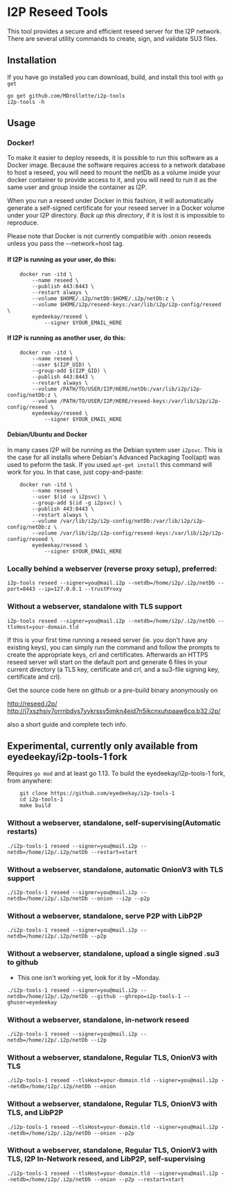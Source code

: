 I2P Reseed Tools
==================

This tool provides a secure and efficient reseed server for the I2P network. There are several utility commands to create, sign, and validate SU3 files.

## Installation

If you have go installed you can download, build, and install this tool with `go get`

```
go get github.com/MDrollette/i2p-tools
i2p-tools -h
```

## Usage

### Docker!

To make it easier to deploy reseeds, it is possible to run this software as a
Docker image. Because the software requires access to a network database to host
a reseed, you will need to mount the netDb as a volume inside your docker
container to provide access to it, and you will need to run it as the same user
and group inside the container as I2P.

When you run a reseed under Docker in this fashion, it will automatically
generate a self-signed certificate for your reseed server in a Docker volume
under your I2P directory. *Back up this directory*, if it is lost it is
impossible to reproduce.

Please note that Docker is not currently compatible with .onion reseeds unless
you pass the --network=host tag.

#### If I2P is running as your user, do this:

        docker run -itd \
            --name reseed \
            --publish 443:8443 \
            --restart always \
            --volume $HOME/.i2p/netDb:$HOME/.i2p/netDb:z \
            --volume $HOME/i2p/reseed-keys:/var/lib/i2p/i2p-config/reseed \
            eyedeekay/reseed \
                --signer $YOUR_EMAIL_HERE

#### If I2P is running as another user, do this:

        docker run -itd \
            --name reseed \
            --user $(I2P_UID) \
            --group-add $(I2P_GID) \
            --publish 443:8443 \
            --restart always \
            --volume /PATH/TO/USER/I2P/HERE/netDb:/var/lib/i2p/i2p-config/netDb:z \
            --volume /PATH/TO/USER/I2P/HERE/reseed-keys:/var/lib/i2p/i2p-config/reseed \
            eyedeekay/reseed \
                --signer $YOUR_EMAIL_HERE

#### **Debian/Ubuntu and Docker**

In many cases I2P will be running as the Debian system user ```i2psvc```. This
is the case for all installs where Debian's Advanced Packaging Tool(apt) was
used to peform the task. If you used ```apt-get install``` this command will
work for you. In that case, just copy-and-paste:

        docker run -itd \
            --name reseed \
            --user $(id -u i2psvc) \
            --group-add $(id -g i2psvc) \
            --publish 443:8443 \
            --restart always \
            --volume /var/lib/i2p/i2p-config/netDb:/var/lib/i2p/i2p-config/netDb:z \
            --volume /var/lib/i2p/i2p-config/reseed-keys:/var/lib/i2p/i2p-config/reseed \
            eyedeekay/reseed \
                --signer $YOUR_EMAIL_HERE

### Locally behind a webserver (reverse proxy setup), preferred:

```
i2p-tools reseed --signer=you@mail.i2p --netdb=/home/i2p/.i2p/netDb --port=8443 --ip=127.0.0.1 --trustProxy
```

### Without a webserver, standalone with TLS support

```
i2p-tools reseed --signer=you@mail.i2p --netdb=/home/i2p/.i2p/netDb --tlsHost=your-domain.tld
```

If this is your first time running a reseed server (ie. you don't have any existing keys),
you can simply run the command and follow the prompts to create the appropriate keys, crl and certificates.
Afterwards an HTTPS reseed server will start on the default port and generate 6 files in your current directory
(a TLS key, certificate and crl, and a su3-file signing key, certificate and crl).

Get the source code here on github or a pre-build binary anonymously on

http://reseed.i2p/
http://j7xszhsjy7orrnbdys7yykrssv5imkn4eid7n5ikcnxuhpaaw6cq.b32.i2p/

also a short guide and complete tech info.

## Experimental, currently only available from eyedeekay/i2p-tools-1 fork

Requires ```go mod``` and at least go 1.13. To build the eyedeekay/i2p-tools-1
fork, from anywhere:

        git clone https://github.com/eyedeekay/i2p-tools-1
        cd i2p-tools-1
        make build

### Without a webserver, standalone, self-supervising(Automatic restarts)

```
./i2p-tools-1 reseed --signer=you@mail.i2p --netdb=/home/i2p/.i2p/netDb --restart=start
```

### Without a webserver, standalone, automatic OnionV3 with TLS support

```
./i2p-tools-1 reseed --signer=you@mail.i2p --netdb=/home/i2p/.i2p/netDb --onion --i2p --p2p
```

### Without a webserver, standalone, serve P2P with LibP2P

```
./i2p-tools-1 reseed --signer=you@mail.i2p --netdb=/home/i2p/.i2p/netDb --p2p
```

### Without a webserver, standalone, upload a single signed .su3 to github

* This one isn't working yet, look for it by ~Monday.

```
./i2p-tools-1 reseed --signer=you@mail.i2p --netdb=/home/i2p/.i2p/netDb --github --ghrepo=i2p-tools-1 --ghuser=eyedeekay
```

### Without a webserver, standalone, in-network reseed

```
./i2p-tools-1 reseed --signer=you@mail.i2p --netdb=/home/i2p/.i2p/netDb --i2p
```

### Without a webserver, standalone, Regular TLS, OnionV3 with TLS

```
./i2p-tools-1 reseed --tlsHost=your-domain.tld --signer=you@mail.i2p --netdb=/home/i2p/.i2p/netDb --onion
```

### Without a webserver, standalone, Regular TLS, OnionV3 with TLS, and LibP2P

```
./i2p-tools-1 reseed --tlsHost=your-domain.tld --signer=you@mail.i2p --netdb=/home/i2p/.i2p/netDb --onion --p2p
```

### Without a webserver, standalone, Regular TLS, OnionV3 with TLS, I2P In-Network reseed, and LibP2P, self-supervising

```
./i2p-tools-1 reseed --tlsHost=your-domain.tld --signer=you@mail.i2p --netdb=/home/i2p/.i2p/netDb --onion --p2p --restart=start
```